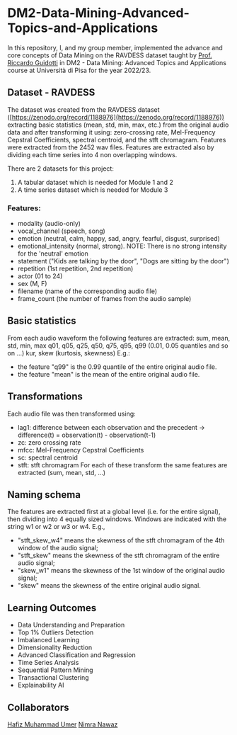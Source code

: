 # DM2-Data-Mining-Advanced-Topics-and-Applications

In this repository, I, and my group member, implemented the advance and core concepts  of Data Mining on the RAVDESS dataset taught by [Prof. Riccardo Guidotti](https://scholar.google.com/citations?user=KZUaK6YAAAAJ&hl=en&oi=ao) in DM2 - Data Mining: Advanced Topics and Applications course at Università di Pisa for the year 2022/23.

## Dataset - RAVDESS

The dataset was created from the RAVDESS dataset ([https://zenodo.org/record/1188976](https://zenodo.org/record/1188976)) extracting basic statistics (mean, std, min, max, etc.) from the original audio data and after transforming it using: zero-crossing rate, Mel-Frequency Cepstral Coefficients, spectral centroid, and the stft chromagram. Features were extracted from the 2452 wav files. Features are extracted also by dividing each time series into 4 non overlapping windows.

There are 2 datasets for this project:
1. A tabular dataset which is needed for Module 1 and 2
2. A time series dataset which is needed for Module 3

### Features:
- modality (audio-only)
- vocal_channel (speech, song)
- emotion (neutral, calm, happy, sad, angry, fearful, disgust, surprised)
- emotional_intensity (normal, strong). NOTE: There is no strong intensity for the 'neutral' emotion
- statement ("Kids are talking by the door", "Dogs are sitting by the door")
- repetition (1st repetition, 2nd repetition)
- actor (01 to 24)
- sex (M, F)
- filename (name of the corresponding audio file)
- frame_count (the number of frames from the audio sample)

## Basic statistics
From each audio waveform the following features are extracted: 
sum, mean, std, min, max
q01, q05, q25, q50, q75, q95, q99 (0.01, 0.05 quantiles and so on ...)
kur, skew (kurtosis, skewness)
E.g.:
- the feature "q99" is the 0.99 quantile of the entire original audio file.
- the feature "mean" is the mean of the entire original audio file.

## Transformations
Each audio file was then transformed using:
- lag1: difference between each observation and the precedent -> difference(t) = observation(t) - observation(t-1)
- zc: zero crossing rate
- mfcc: Mel-Frequency Cepstral Coefficients
- sc: spectral centroid
- stft: stft chromagram
For each of these transform the same features are extracted (sum, mean, std, ...)

## Naming schema
The features are extracted first at a global level (i.e. for the entire signal), then dividing into 4 equally sized windows. Windows are indicated with the string w1 or w2 or w3 or w4.
E.g., 
- "stft_skew_w4" means the skewness of the stft chromagram of the 4th window of the audio signal;
- "stft_skew" means the skewness of the stft chromagram of the entire audio signal;
- "skew_w1" means the skewness of the 1st window of the original audio signal;
- "skew" means the skewness of the entire original audio signal.

## Learning Outcomes

* Data Understanding and Preparation
* Top 1% Outliers Detection
* Imbalanced Learning
* Dimensionality Reduction
* Advanced Classification and Regression
* Time Series Analysis
* Sequential Pattern Mining
* Transactional Clustering
* Explainability AI

## Collaborators

<a href="https://github.com/umer7267" target="_blank">Hafiz Muhammad Umer</a>
<a href="https://github.com/nimra709" target="_blank">Nimra Nawaz</a>
